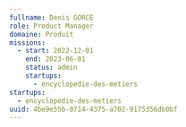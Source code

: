 ```yaml
---
fullname: Denis GORCE
role: Product Manager
domaine: Produit
missions:
  - start: 2022-12-01
    end: 2023-06-01
    status: admin
    startups:
      - encyclopedie-des-metiers
startups:
  - encyclopedie-des-metiers
uuid: 4be9e55b-0714-4375-a702-9175356db0bf
---
```

